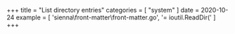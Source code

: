 +++
title = "List directory entries"
categories = [ "system" ]
date = 2020-10-24
example = [
   'sienna\front-matter\front-matter.go', '= ioutil.ReadDir('
]
+++
